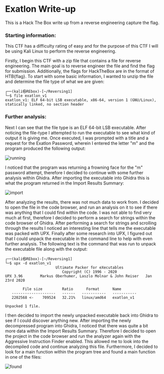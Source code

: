 # Exatlon Write-up
This is a Hack The Box write up from a reverse engineering capture the flag.

### Starting information:

This CTF has a difficulty rating of easy and for the purpose of this CTF I will be using Kali Linux to perform the reverse engineering.

Firstly, I begin this CTF with a zip file that contains a file for reverse engineering. The main goal is to reverse engineer the file and find the flag for submission. Additionally, the flags for HackTheBox are in the format of HTB{flag}. To start with some basic information, I wanted to unzip the file and determine the file type of what we are given:

```text
┌──(kali㉿REbox)-[~/Reversing1]
└─$ file exatlon_v1 
exatlon_v1: ELF 64-bit LSB executable, x86-64, version 1 (GNU/Linux), statically linked, no section header

```


### Further analysis:

Next I can see that the file type is an ELF 64-bit LSB executable. After noticing the file-type I attempted to run the executable to see what kind of output it is giving me. Once executed, I was prompted with a title and a request for the Exatlon Password, wherein I entered the letter "m" and the program produced the following output:

![running](https://github.com/mmyers4/HTB-Writeup-1/blob/main/IMGS/Screenshot%20(725).png)

I noticed that the program was returning a frowning face for the "m" password attempt, therefore I decided to continue with some further analysis within Ghidra. After importing the executable into Ghidra this is what the program returned in the Import Results Summary:

![import](https://github.com/mmyers4/HTB-Writeup-1/blob/main/IMGS/Screenshot%20(731).png)

After analyzing the results, there was not much data to work from. I decided to open the file in the code browser, and run an analysis on it to see if there was anything that I could find within the code. I was not able to find very much at first, therefore I decided to perform a search for strings within the code browser of Ghidra. After performing a search for strings and scrolling through the results I noticed an interesting line that tells me the executable was packed with UPX. Finally after some research into UPX, I figured out that I could unpack the executable in the command line to help with even further analysis. The following text is the command that was run to unpack the executable file along with the output:

```text
┌──(kali㉿REbox)-[~/Reversing1]
└─$ upx -d exatlon_v1                  
                       Ultimate Packer for eXecutables
                          Copyright (C) 1996 - 2020
UPX 3.96        Markus Oberhumer, Laszlo Molnar & John Reiser   Jan 23rd 2020

        File size         Ratio      Format      Name
   --------------------   ------   -----------   -----------
   2202568 <-    709524   32.21%   linux/amd64   exatlon_v1

Unpacked 1 file.
```

I then decided to import the newly unpacked executable back into Ghidra to see if I could discover anything new. After importing the newly decompressed program into Ghidra, I noticed that there was quite a bit more data within the Import Results Summary. Therefore I decided to open the project in the code browser and run the analyzer again with the Aggressive Instruction Finder enabled. This allowed me to look into the decompiled code and continue analyzing this file. Furthermore, I decided to look for a main function within the program tree and found a main function in one of the files:

![found](https://github.com/mmyers4/HTB-Writeups/blob/main/IMGS/Screenshot%20(728).png)
